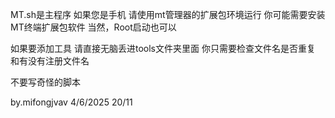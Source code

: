 MT.sh是主程序
如果您是手机
请使用mt管理器的扩展包环境运行
你可能需要安装MT终端扩展包软件
当然，Root启动也可以

如果要添加工具
请直接无脑丢进tools文件夹里面
你只需要检查文件名是否重复
和有没有注册文件名

不要写奇怪的脚本

by.mifongjvav 4/6/2025 20/11